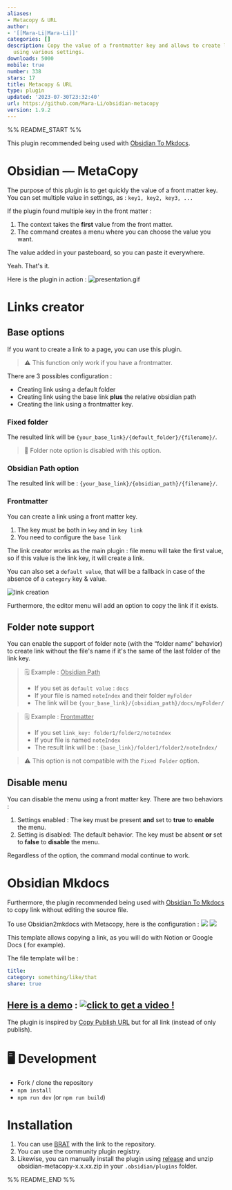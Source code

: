 ```yaml
---
aliases:
- Metacopy & URL
author:
- '[[Mara-Li|Mara-Li]]'
categories: []
description: Copy the value of a frontmatter key and allows to create link from it
  using various settings.
downloads: 5000
mobile: true
number: 338
stars: 17
title: Metacopy & URL
type: plugin
updated: '2023-07-30T23:32:40'
url: https://github.com/Mara-Li/obsidian-metacopy
version: 1.9.2
---
```


%% README_START %%

This plugin recommended being used
with [Obsidian To Mkdocs](https://github.com/Mara-Li/mkdocs_obsidian_publish).
# Obsidian — MetaCopy

The purpose of this plugin is to get quickly the value of a front matter key. You can set multiple value in settings, as : `key1, key2, key3, ...`

If the plugin found multiple key in the front matter :

1. The context takes the **first** value from the front matter.
2. The command creates a menu where you can choose the value you want.

The value added in your pasteboard, so you can paste it everywhere.

Yeah. That's it.

Here is the plugin in action :
![presentation.gif](https://raw.githubusercontent.com/Mara-Li/obsidian-metacopy/HEAD/docs/presentation.gif)

# Links creator

## Base options

If you want to create a link to a page, you can use this plugin.

> ⚠️ This function only work if you have a frontmatter.

There are 3 possibles configuration :

- Creating link using a default folder
- Creating link using the base link **plus** the relative obsidian path
- Creating the link using a frontmatter key.

### Fixed folder

The resulted link will be `{your_base_link}/{default_folder}/{filename}/`.

> 💭 Folder note option is disabled with this option.

### Obsidian Path option

The resulted link will be : `{your_base_link}/{obsidian_path}/{filename}/`.

### Frontmatter

You can create a link using a front matter key.

1. The key must be both in `key` and in `key link`
2. You need to configure the `base link`

The link creator works as the main plugin : file menu will take the first value,
so if this value is the link key, it will create a link.

You can also set a `default value`, that will be a fallback in case of the
absence of a `category` key & value.

![link creation](https://raw.githubusercontent.com/Mara-Li/obsidian-metacopy/HEAD/docs/link_creation.gif)

Furthermore, the editor menu will add an option to copy the link if it exists.

## Folder note support

You can enable the support of folder note (with the “folder name” behavior) to
create link without the file's name if it's the same of the last folder of the
link key.

> ️🗒️ Example : <u>Obsidian Path</u>
> - If you set as `default value` : `docs`
> - If your file is named `noteIndex` and their folder `myFolder`
> - The link will be `{your_base_link}/{obsidian_path}/docs/myFolder/`

> 🗒️ Example : <u>Frontmatter</u>
> - If you set `link_key: folder1/folder2/noteIndex`
> - If your file is named `noteIndex`
> - The result link will be : `{base_link}/folder1/folder2/noteIndex/`

> ⚠️ This option is not compatible with the `Fixed Folder` option.

## Disable menu

You can disable the menu using a front matter key. There are two behaviors :

1. Settings enabled :
   The key must be present **and** set to **true** to **enable** the menu.
2. Setting is disabled:
   The default behavior.
   The key must be absent **or** set to **false** to **disable** the menu.

Regardless of the option, the command modal continue to work.

# Obsidian Mkdocs

Furthermore, the plugin recommended being used
with [Obsidian To Mkdocs](https://github.com/Mara-Li/mkdocs_obsidian_publish) to
copy link without editing the source file.

To use Obsidian2mkdocs with Metacopy, here is the configuration :
![](https://raw.githubusercontent.com/Mara-Li/obsidian-metacopy/HEAD/docs/metacopy3.png)
![](https://raw.githubusercontent.com/Mara-Li/obsidian-metacopy/HEAD/docs/metacopy2.png)

This template allows copying a link, as you will do with Notion or Google Docs (
for example).

The file template will be :
```yaml
title: 
category: something/like/that
share: true
```

[Here is a demo](https://www.loom.com/share/88c64da2ba194e219578d5911fb8e08d) : 
[![click to get a video !](https://raw.githubusercontent.com/Mara-Li/obsidian-metacopy/HEAD/docs/demo.gif)](https://www.loom.com/share/88c64da2ba194e219578d5911fb8e08d)
---

The plugin is inspired by [Copy Publish URL](https://github.com/kometenstaub/copy-publish-url) but for all link (instead of only publish).


# 🖥️ Development

- Fork / clone the repository
- `npm install`
- `npm run dev` (or `npm run build`)

# Installation

1. You can use [BRAT](https://github.com/TfTHacker/obsidian42-brat) with the link to the repository.
2. You can use the community plugin registry.
3. Likewise, you can manually install the plugin using [release](https://github.com/Mara-Li/obsidian-metacopy/releases) and unzip obsidian-metacopy-x.x.xx.zip in your `.obsidian/plugins` folder.


%% README_END %%